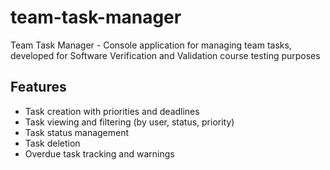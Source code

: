 # team-task-manager
Team Task Manager - Console application for managing team tasks, developed for Software Verification and Validation course testing purposes

## Features
- Task creation with priorities and deadlines
- Task viewing and filtering (by user, status, priority)
- Task status management
- Task deletion
- Overdue task tracking and warnings
